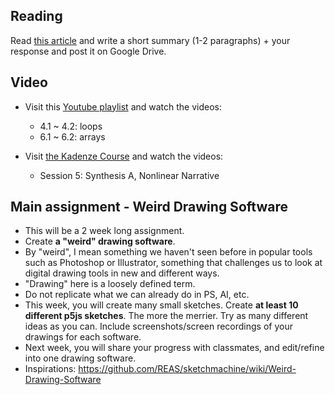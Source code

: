 


## Reading
Read [this article](https://runemadsen.com/blog/on-meta-design-and-algorithmic-design-systems/) and write a short summary (1-2 paragraphs) + your response and post it on Google Drive.

## Video
- Visit this [Youtube playlist](https://www.youtube.com/watch?v=RnS0YNuLfQQ&list=PLRqwX-V7Uu6Zy51Q-x9tMWIv9cueOFTFA&index=5) and watch the videos:
    - 4.1 ~ 4.2: loops
    - 6.1 ~ 6.2: arrays
  
- Visit [the Kadenze Course](https://www.kadenze.com/courses/introduction-to-programming-for-the-visual-arts-with-p5-js-i) and watch the videos:
    - Session 5: Synthesis A, Nonlinear Narrative

## Main assignment - Weird Drawing Software

- This will be a 2 week long assignment.
- Create **a "weird" drawing software**.
- By "weird", I mean something we haven't seen before in popular tools such as Photoshop or Illustrator, something that challenges us to look at digital drawing tools in new and different ways.
- "Drawing" here is a loosely defined term.
- Do not replicate what we can already do in PS, AI, etc.
- This week, you will create many small sketches. Create **at least 10 different p5js sketches**. The more the merrier. Try as many different ideas as you can. Include screenshots/screen recordings of your drawings for each software.
- Next week, you will share your progress with classmates, and edit/refine into one drawing software.
- Inspirations: https://github.com/REAS/sketchmachine/wiki/Weird-Drawing-Software

